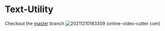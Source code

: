 # Text-Utility
Checkout the [master](https://github.com/Rishit30G/React.js/tree/master) branch
![20211210183309 (online-video-cutter com)](https://user-images.githubusercontent.com/74411873/145578690-73e2dbb8-36a3-4e90-91cf-7a302ed0d524.gif)

